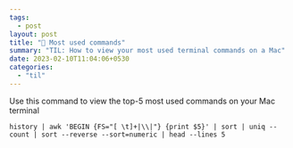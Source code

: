 ```yaml
---
tags:
  - post
layout: post
title: "📝 Most used commands"
summary: "TIL: How to view your most used terminal commands on a Mac"
date: 2023-02-10T11:04:06+0530
categories:
  - "til"
---
```


Use this command to view the top-5 most used commands on your Mac terminal

```shell
history | awk 'BEGIN {FS="[ \t]+|\\|"} {print $5}' | sort | uniq --count | sort --reverse --sort=numeric | head --lines 5
```
